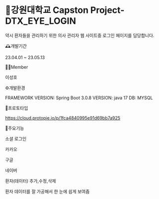 # 🏫강원대학교 Capston Project-DTX_EYE_LOGIN

약시 환자들을 관리하기 위한 의사 관리자 웹 사이트중 로그인 페이지를 담당합니다.

🕰️개발기간

23.04.01 ~ 23.05.13

🧑‍💻Member

이성호

⚙️개발환경

FRAMEWORK VERSION: Spring Boot 3.0.8
VERSION: java 17
DB: MYSQL

📝프로토타입

https://cloud.protopie.io/p/1fca4840995e91d69bb7a925

📌주요기능

소셜 로그인

카카오

구글

네이버

환자(데이터) 추가,수정,삭제

환자 데이터를 잘 가공해서 한 눈에 쉽게 보여줌
